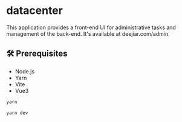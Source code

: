 # datacenter
This application provides a front-end UI for administrative tasks and management of the back-end. It's available at deejiar.com/admin.

## 🛠 Prerequisites
- Node.js
- Yarn
- Vite
- Vue3

```zsh
yarn
```

```zsh
yarn dev
```

